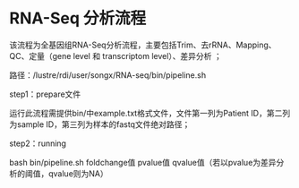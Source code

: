 # RNA-Seq 分析流程

该流程为全基因组RNA-Seq分析流程，主要包括Trim、去rRNA、Mapping、QC、定量（gene level 和 transcriptom level）、差异分析
；

路径：/lustre/rdi/user/songx/RNA-seq/bin/pipeline.sh
   
step1：prepare文件

运行此流程需提供bin/中example.txt格式文件，文件第一列为Patient ID，第二列为sample ID，第三列为样本的fastq文件绝对路径；

step2：running

bash bin/pipeline.sh foldchange值 pvalue值 qvalue值（若以pvalue为差异分析的阈值，qvalue则为NA）
